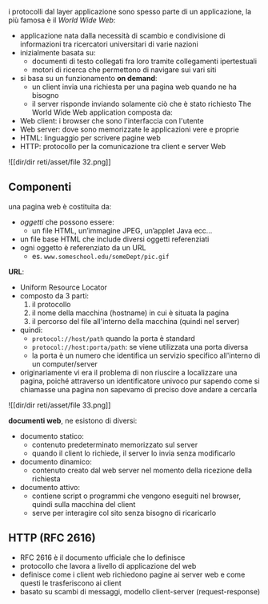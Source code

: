 i protocolli dal layer applicazione sono spesso parte di un applicazione, la più famosa è il _World Wide Web_:
- applicazione nata dalla necessità di scambio e condivisione di informazioni tra ricercatori universitari di varie nazioni
- inizialmente basata su:
	- documenti di testo collegati fra loro tramite collegamenti ipertestuali
	- motori di ricerca che permettono di navigare sui vari siti
- si basa su un funzionamento **on demand**:
	- un client invia una richiesta per una pagina web quando ne ha bisogno
	- il server risponde inviando solamente ciò che è stato richiesto
The World Wide Web application composta da:
- Web client: i browser che sono l'interfaccia con l'utente
- Web server: dove sono memorizzate le applicazioni vere e proprie
- HTML: linguaggio per scrivere pagine web
- HTTP: protocollo per la comunicazione tra client e server Web

![[dir/dir reti/asset/file 32.png]]

## Componenti
una pagina web è costituita da:
- _oggetti_ che possono essere:
	- un file HTML, un’immagine JPEG, un’applet Java ecc…
- un file base HTML che include diversi oggetti referenziati
- ogni oggetto è referenziato da un URL
    - es. `www.someschool.edu/someDept/pic.gif`

**URL**:
- Uniform Resource Locator
- composto da 3 parti:
	1. il protocollo
	2. il nome della macchina (hostname) in cui è situata la pagina
	3. il percorso del file all'interno della macchina (quindi nel server)
- quindi:
	- `protocol://host/path` quando la porta è standard
	- `protocol://host:porta/path`: se viene utilizzata una porta diversa
	- la porta è un numero che identifica un servizio specifico all'interno di un computer/server
- originariamente vi era il problema di non riuscire a localizzare una pagina, poiché attraverso un identificatore univoco pur sapendo come si chiamasse una pagina non sapevamo di preciso dove andare a cercarla

![[dir/dir reti/asset/file 33.png]]

**documenti web**, ne esistono di diversi:
- documento statico:
	- contenuto predeterminato memorizzato sul server
	- quando il client lo richiede, il server lo invia senza modificarlo
- documento dinamico:
	- contenuto creato dal web server nel momento della ricezione della richiesta
- documento attivo:
	- contiene script o programmi che vengono eseguiti nel browser, quindi sulla macchina del client
	- serve per interagire col sito senza bisogno di ricaricarlo

## HTTP (RFC 2616)
- RFC 2616 è il documento ufficiale che lo definisce
- protocollo che lavora a livello di applicazione del web
- definisce come i client web richiedono pagine ai server web e come questi le trasferiscono ai client
- basato su scambi di messaggi, modello client-server (request-response)
